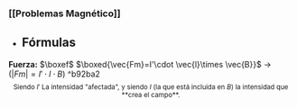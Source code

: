 ### [[Problemas Magnético]]

- ## Fórmulas

**Fuerza:** $\boxef$ $\boxed{\vec{Fm}=I'\cdot \vec{l}\times \vec{B}}$  -> $\left( |Fm|=I'\cdot l\cdot B\right)$ ^b92ba2 	$${^\text{Siendo $I'$ La intensidad "afectada", y siendo $I$ (la que está incluida en $B$) la intensidad que **crea el campo**.}}$$